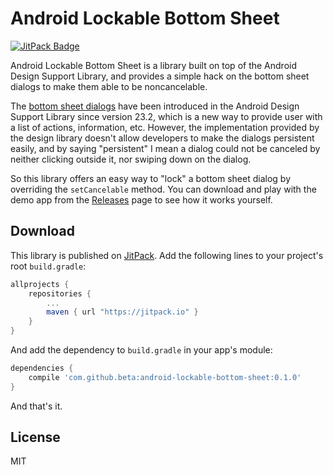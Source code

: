 # Android Lockable Bottom Sheet

[![JitPack Badge](https://jitpack.io/v/beta/android-lockable-bottom-sheet.svg)](https://jitpack.io/#beta/android-lockable-bottom-sheet)

Android Lockable Bottom Sheet is a library built on top of the Android Design Support Library, and provides a simple hack on the bottom sheet dialogs to make them able to be noncancelable.

The [bottom sheet dialogs](https://material.google.com/components/bottom-sheets.html) have been introduced in the Android Design Support Library since version 23.2, which is a new way to provide user with a list of actions, information, etc. However, the implementation provided by the design library doesn't allow developers to make the dialogs persistent easily, and by saying "persistent" I mean a dialog could not be canceled by neither clicking outside it, nor swiping down on the dialog.

So this library offers an easy way to "lock" a bottom sheet dialog by overriding the `setCancelable` method. You can download and play with the demo app from the [Releases](https://github.com/beta/android-lockable-bottom-sheet/releases) page to see how it works yourself.

## Download

This library is published on [JitPack](https://jitpack.io/). Add the following lines to your project's root `build.gradle`:

```gradle
allprojects {
    repositories {
        ...
        maven { url "https://jitpack.io" }
    }
}
```

And add the dependency to `build.gradle` in your app's module:

```gradle
dependencies {
    compile 'com.github.beta:android-lockable-bottom-sheet:0.1.0'
}
```

And that's it.

## License

MIT
